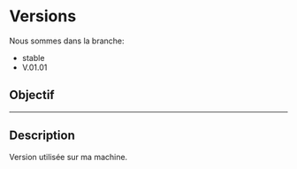 Versions
========

Nous sommes dans la branche:
* stable
* V.01.01


Objectif
--------
---


Description
-----------
Version utilisée sur ma machine.


